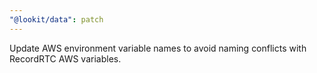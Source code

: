 ```yaml
---
"@lookit/data": patch
---
```


Update AWS environment variable names to avoid naming conflicts with RecordRTC AWS variables.
